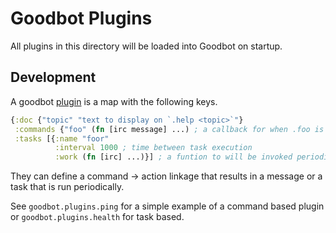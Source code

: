 # Goodbot Plugins

All plugins in this directory will be loaded into Goodbot on startup.

## Development

A goodbot [plugin](src/goodbot/plugins/) is a map with the following keys.

``` clojure
{:doc {"topic" "text to display on `.help <topic>`"}
 :commands {"foo" (fn [irc message] ...) ; a callback for when .foo is entered
 :tasks [{:name "foor"
          :interval 1000 ; time between task execution
          :work (fn [irc] ...)}] ; a funtion to will be invoked periodically
```
They can define a command -> action linkage that results in a message or a task that is run periodically.


See `goodbot.plugins.ping` for a simple example of a command based plugin or `goodbot.plugins.health` for task based.
